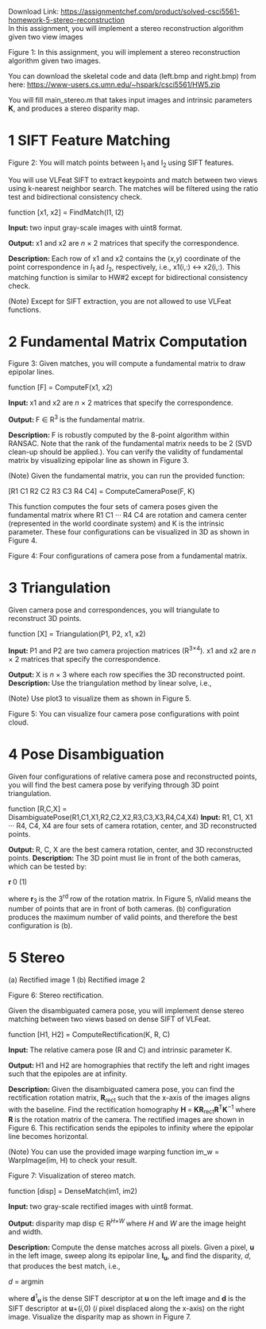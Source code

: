 Download Link: https://assignmentchef.com/product/solved-csci5561-homework-5-stereo-reconstruction
<br>
In this assignment, you will implement a stereo reconstruction algorithm given two view images

Figure 1: In this assignment, you will implement a stereo reconstruction algorithm given two images.

You can download the skeletal code and data (left.bmp and right.bmp) from here: <a href="https://www-users.cs.umn.edu/~hspark/csci5561/HW5.zip">https://www-users.cs.umn.edu/</a><a href="https://www-users.cs.umn.edu/~hspark/csci5561/HW5.zip">~</a><a href="https://www-users.cs.umn.edu/~hspark/csci5561/HW5.zip">hspark/csci5561/HW5.zip</a>

You will fill main_stereo.m that takes input images and intrinsic parameters <strong>K</strong>, and produces a stereo disparity map.

<h1>1             SIFT Feature Matching</h1>

Figure 2: You will match points between I<sub>1 </sub>and I<sub>2 </sub>using SIFT features.

You will use VLFeat SIFT to extract keypoints and match between two views using k-nearest neighbor search. The matches will be filtered using the ratio test and bidirectional consistency check.

function [x1, x2] = FindMatch(I1, I2)

<strong>Input: </strong>two input gray-scale images with uint8 format.

<strong>Output: </strong>x1 and x2 are <em>n </em>× 2 matrices that specify the correspondence.

<strong>Description: </strong>Each row of x1 and x2 contains the (<em>x,y</em>) coordinate of the point correspondence in <em>I</em><sub>1 </sub>ad <em>I</em><sub>2</sub>, respectively, i.e., x1(i,:) &#x2194; x2(i,:). This matching function is similar to HW#2 except for bidirectional consistency check.

(Note) Except for SIFT extraction, you are not allowed to use VLFeat functions.

<h1>2             Fundamental Matrix Computation</h1>

Figure 3: Given matches, you will compute a fundamental matrix to draw epipolar lines.

function [F] = ComputeF(x1, x2)

<strong>Input: </strong>x1 and x2 are <em>n </em>× 2 matrices that specify the correspondence.

<strong>Output: </strong>F ∈ R<sup>3 </sup>is the fundamental matrix.

<strong>Description: </strong>F is robustly computed by the 8-point algorithm within RANSAC. Note that the rank of the fundamental matrix needs to be 2 (SVD clean-up should be applied.). You can verify the validity of fundamental matrix by visualizing epipolar line as shown in Figure 3.

(Note) Given the fundamental matrix, you can run the provided function:

[R1 C1 R2 C2 R3 C3 R4 C4] = ComputeCameraPose(F, K)

This function computes the four sets of camera poses given the fundamental matrix where R1 C1 ··· R4 C4 are rotation and camera center (represented in the world coordinate system) and K is the intrinsic parameter. These four configurations can be visualized in 3D as shown in Figure 4.

Figure 4: Four configurations of camera pose from a fundamental matrix.

<h1>3             Triangulation</h1>

Given camera pose and correspondences, you will triangulate to reconstruct 3D points.

function [X] = Triangulation(P1, P2, x1, x2)

<strong>Input: </strong>P1 and P2 are two camera projection matrices (R<sup>3×4</sup>). x1 and x2 are <em>n </em>× 2 matrices that specify the correspondence.

<strong>Output: </strong>X is <em>n </em>× 3 where each row specifies the 3D reconstructed point. <strong>Description: </strong>Use the triangulation method by linear solve, i.e.,

(Note) Use plot3 to visualize them as shown in Figure 5.

Figure 5: You can visualize four camera pose configurations with point cloud.

<h1>4             Pose Disambiguation</h1>

Given four configurations of relative camera pose and reconstructed points, you will find the best camera pose by verifying through 3D point triangulation.

function [R,C,X] = DisambiguatePose(R1,C1,X1,R2,C2,X2,R3,C3,X3,R4,C4,X4) <strong>Input: </strong>R1, C1, X1 ··· R4, C4, X4 are four sets of camera rotation, center, and 3D reconstructed points.

<strong>Output: </strong>R, C, X are the best camera rotation, center, and 3D reconstructed points. <strong>Description: </strong>The 3D point must lie in front of the both cameras, which can be tested by:

<strong>r </strong>0                                                         (1)

where <strong>r</strong><sub>3 </sub>is the 3<sup>rd </sup>row of the rotation matrix. In Figure 5, nValid means the number of points that are in front of both cameras. (b) configuration produces the maximum number of valid points, and therefore the best configuration is (b).

<h1>5             Stereo</h1>

(a) Rectified image 1                                                       (b) Rectified image 2

Figure 6: Stereo rectification.

Given the disambiguated camera pose, you will implement dense stereo matching between two views based on dense SIFT of VLFeat.

function [H1, H2] = ComputeRectification(K, R, C)

<strong>Input: </strong>The relative camera pose (R and C) and intrinsic parameter K.

<strong>Output: </strong>H1 and H2 are homographies that rectify the left and right images such that the epipoles are at infinity.

<strong>Description: </strong>Given the disambiguated camera pose, you can find the rectification rotation matrix, <strong>R</strong><sub>rect </sub>such that the x-axis of the images aligns with the baseline. Find the rectification homography <strong>H </strong>= <strong>KR</strong><sub>rect</sub><strong>R</strong><sup>T</sup><strong>K</strong><sup>−1 </sup>where <strong>R </strong>is the rotation matrix of the camera. The rectified images are shown in Figure 6. This rectification sends the epipoles to infinity where the epipolar line becomes horizontal.

(Note) You can use the provided image warping function im_w = WarpImage(im, H) to check your result.

Figure 7: Visualization of stereo match.

function [disp] = DenseMatch(im1, im2)

<strong>Input: </strong>two gray-scale rectified images with uint8 format.

<strong>Output: </strong>disparity map disp ∈ R<em><sup>H</sup></em><sup>×<em>W </em></sup>where <em>H </em>and <em>W </em>are the image height and width.

<strong>Description: </strong>Compute the dense matches across all pixels. Given a pixel, <strong>u </strong>in the left image, sweep along its epipolar line, <strong>l<sub>u</sub></strong>, and find the disparity, <em>d</em>, that produces the best match, i.e.,

<em>d </em>= argmin

where <strong>d</strong><sup>1</sup><strong><sub>u </sub></strong>is the dense SIFT descriptor at <strong>u </strong>on the left image and <strong>d</strong> is the SIFT descriptor at <strong>u</strong>+(<em>i,</em>0) (<em>i </em>pixel displaced along the x-axis) on the right image. Visualize the disparity map as shown in Figure 7.